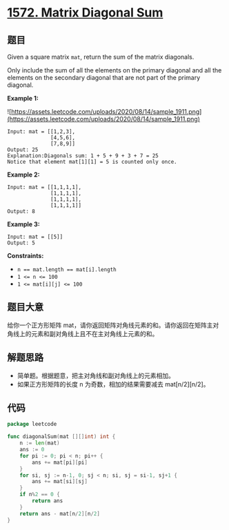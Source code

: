 # [1572. Matrix Diagonal Sum](https://leetcode.com/problems/matrix-diagonal-sum/)


## 题目

Given a square matrix `mat`, return the sum of the matrix diagonals.

Only include the sum of all the elements on the primary diagonal and all the elements on the secondary diagonal that are not part of the primary diagonal.

**Example 1:**

![https://assets.leetcode.com/uploads/2020/08/14/sample_1911.png](https://assets.leetcode.com/uploads/2020/08/14/sample_1911.png)

```
Input: mat = [[1,2,3],
              [4,5,6],
              [7,8,9]]
Output: 25
Explanation:Diagonals sum: 1 + 5 + 9 + 3 + 7 = 25
Notice that element mat[1][1] = 5 is counted only once.

```

**Example 2:**

```
Input: mat = [[1,1,1,1],
              [1,1,1,1],
              [1,1,1,1],
              [1,1,1,1]]
Output: 8

```

**Example 3:**

```
Input: mat = [[5]]
Output: 5

```

**Constraints:**

- `n == mat.length == mat[i].length`
- `1 <= n <= 100`
- `1 <= mat[i][j] <= 100`

## 题目大意

给你一个正方形矩阵 mat，请你返回矩阵对角线元素的和。请你返回在矩阵主对角线上的元素和副对角线上且不在主对角线上元素的和。

## 解题思路

- 简单题。根据题意，把主对角线和副对角线上的元素相加。
- 如果正方形矩阵的长度 n 为奇数，相加的结果需要减去 mat[n/2][n/2]。

## 代码

```go
package leetcode

func diagonalSum(mat [][]int) int {
	n := len(mat)
	ans := 0
	for pi := 0; pi < n; pi++ {
		ans += mat[pi][pi]
	}
	for si, sj := n-1, 0; sj < n; si, sj = si-1, sj+1 {
		ans += mat[si][sj]
	}
	if n%2 == 0 {
		return ans
	}
	return ans - mat[n/2][n/2]
}
```